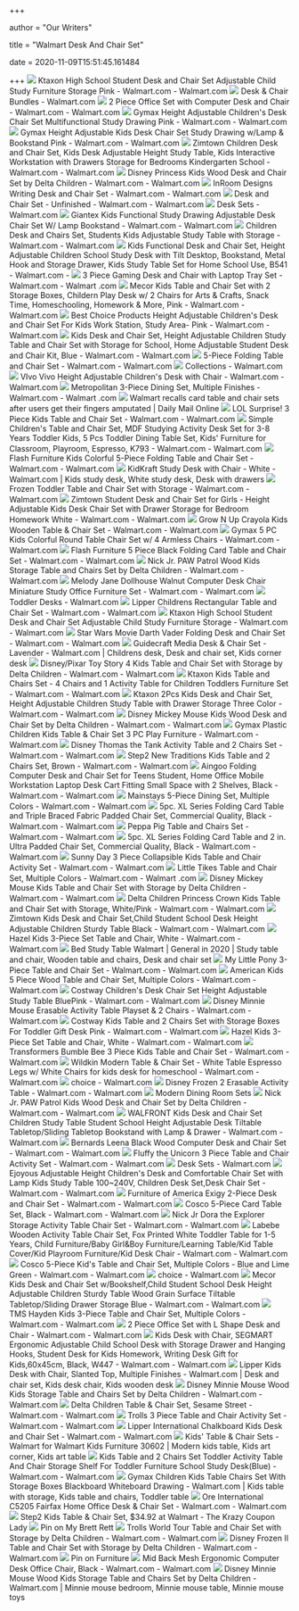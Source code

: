 +++
        
author = "Our Writers"
        
title = "Walmart Desk And Chair Set"
        
date = 2020-11-09T15:51:45.161484
        
+++
[ ![](https://i5.walmartimages.com/asr/ca16b5dd-1a0b-4b85-9aca-8d6199b90d8c_1.425f44c96bf595c67da9f7ca4feef761.jpeg?odnWidth=612&odnHeight=612&odnBg=ffffff)](https://i5.walmartimages.com/asr/ca16b5dd-1a0b-4b85-9aca-8d6199b90d8c_1.425f44c96bf595c67da9f7ca4feef761.jpeg?odnWidth=612&odnHeight=612&odnBg=ffffff) Ktaxon High School Student Desk and Chair Set Adjustable Child Study  Furniture Storage Pink - Walmart.com - Walmart.com
[ ![](https://i5.walmartimages.com/asr/88783e83-3358-453e-b461-b994638db1ce_1.b85f1d0210a5205b693e283a6d4069ad.jpeg)](https://i5.walmartimages.com/asr/88783e83-3358-453e-b461-b994638db1ce_1.b85f1d0210a5205b693e283a6d4069ad.jpeg) Desk & Chair Bundles - Walmart.com
[ ![](https://i5.walmartimages.com/asr/34866da3-d46a-475b-ab16-ca8c2088e152_1.ba60b2aa875d9d7c712f76f69e389e7f.jpeg?odnWidth=612&odnHeight=612&odnBg=ffffff)](https://i5.walmartimages.com/asr/34866da3-d46a-475b-ab16-ca8c2088e152_1.ba60b2aa875d9d7c712f76f69e389e7f.jpeg?odnWidth=612&odnHeight=612&odnBg=ffffff) 2 Piece Office Set with Computer Desk and Chair - Walmart.com - Walmart.com
[ ![](https://i5.walmartimages.com/asr/67dc90ad-923e-444b-bc3d-5237c27842dc_1.e8e37b975dde6b92b5cde0092721f334.jpeg?odnWidth=612&odnHeight=612&odnBg=ffffff)](https://i5.walmartimages.com/asr/67dc90ad-923e-444b-bc3d-5237c27842dc_1.e8e37b975dde6b92b5cde0092721f334.jpeg?odnWidth=612&odnHeight=612&odnBg=ffffff) Gymax Height Adjustable Children's Desk Chair Set Multifunctional Study  Drawing Pink - Walmart.com - Walmart.com
[ ![](https://i5.walmartimages.com/asr/45ce062f-5dd3-447b-92c5-043367c720a7_1.880ebb7023ccb9a03fdfd83edd2b265b.jpeg?odnWidth=612&odnHeight=612&odnBg=ffffff)](https://i5.walmartimages.com/asr/45ce062f-5dd3-447b-92c5-043367c720a7_1.880ebb7023ccb9a03fdfd83edd2b265b.jpeg?odnWidth=612&odnHeight=612&odnBg=ffffff) Gymax Height Adjustable Kids Desk Chair Set Study Drawing w/Lamp &  Bookstand Pink - Walmart.com - Walmart.com
[ ![](https://i5.walmartimages.com/asr/54393ae3-ce18-435c-83de-a9815bed1741_1.b7cf37435a349faee618411bbeb6e059.jpeg?odnWidth=612&odnHeight=612&odnBg=ffffff)](https://i5.walmartimages.com/asr/54393ae3-ce18-435c-83de-a9815bed1741_1.b7cf37435a349faee618411bbeb6e059.jpeg?odnWidth=612&odnHeight=612&odnBg=ffffff) Zimtown Children Desk and Chair Set, Kids Desk Adjustable Height Study Table,  Kids Interactive Workstation with Drawers Storage for Bedrooms Kindergarten  School - Walmart.com - Walmart.com
[ ![](https://i5.walmartimages.com/asr/8b276a37-a2f9-4620-b1ad-7b4aacb7dfff_1.0e2bb0b91bd6604d161a28b2fdcff98d.jpeg?odnWidth=612&odnHeight=612&odnBg=ffffff)](https://i5.walmartimages.com/asr/8b276a37-a2f9-4620-b1ad-7b4aacb7dfff_1.0e2bb0b91bd6604d161a28b2fdcff98d.jpeg?odnWidth=612&odnHeight=612&odnBg=ffffff) Disney Princess Kids Wood Desk and Chair Set by Delta Children - Walmart.com  - Walmart.com
[ ![](https://i5.walmartimages.com/asr/8d53ee78-f41c-4348-811c-3ba10ec99e5d_1.40567cdc7db7d2dd8dcdcfeed46ae459.jpeg?odnWidth=450&odnHeight=450&odnBg=ffffff)](https://i5.walmartimages.com/asr/8d53ee78-f41c-4348-811c-3ba10ec99e5d_1.40567cdc7db7d2dd8dcdcfeed46ae459.jpeg?odnWidth=450&odnHeight=450&odnBg=ffffff) InRoom Designs Writing Desk and Chair Set - Walmart.com - Walmart.com
[ ![](https://i5.walmartimages.com/asr/1bee1603-06e0-4b23-9d26-df408837ceda_1.52d3b6baef129a1f51f4734de2559bcb.jpeg?odnWidth=612&odnHeight=612&odnBg=ffffff)](https://i5.walmartimages.com/asr/1bee1603-06e0-4b23-9d26-df408837ceda_1.52d3b6baef129a1f51f4734de2559bcb.jpeg?odnWidth=612&odnHeight=612&odnBg=ffffff) Desk and Chair Set - Unfinished - Walmart.com - Walmart.com
[ ![](https://i5.walmartimages.com/asr/700c22d4-c338-4819-8c8a-b5d30e0a7018_1.e2ce6b3feb5c014efc18d356bb45488d.jpeg)](https://i5.walmartimages.com/asr/700c22d4-c338-4819-8c8a-b5d30e0a7018_1.e2ce6b3feb5c014efc18d356bb45488d.jpeg) Desk Sets - Walmart.com
[ ![](https://i5.walmartimages.com/asr/8c061daf-5f3a-42fd-8b8a-87d8c42e29a8.c8ba78689cffe5719f31e441ee700a2a.jpeg?odnWidth=612&odnHeight=612&odnBg=ffffff)](https://i5.walmartimages.com/asr/8c061daf-5f3a-42fd-8b8a-87d8c42e29a8.c8ba78689cffe5719f31e441ee700a2a.jpeg?odnWidth=612&odnHeight=612&odnBg=ffffff) Giantex Kids Functional Study Drawing Adjustable Desk Chair Set W/ Lamp  Bookstand - Walmart.com - Walmart.com
[ ![](https://i5.walmartimages.com/asr/61c35d9a-a428-4cd8-9dc9-7c04f241920e_1.54974ef24b21ad361b43fd74e3007086.jpeg?odnWidth=612&odnHeight=612&odnBg=ffffff)](https://i5.walmartimages.com/asr/61c35d9a-a428-4cd8-9dc9-7c04f241920e_1.54974ef24b21ad361b43fd74e3007086.jpeg?odnWidth=612&odnHeight=612&odnBg=ffffff) Children Desk and Chairs Set, Students Kids Adjustable Study Table with  Storage - Walmart.com - Walmart.com
[ ![](https://i5.walmartimages.com/asr/e2c4aa11-e522-4a86-a75b-f601f8e28c37.40efae8857128ced196576984b9a11ab.jpeg?odnWidth=612&odnHeight=612&odnBg=ffffff)](https://i5.walmartimages.com/asr/e2c4aa11-e522-4a86-a75b-f601f8e28c37.40efae8857128ced196576984b9a11ab.jpeg?odnWidth=612&odnHeight=612&odnBg=ffffff) Kids Functional Desk and Chair Set, Height Adjustable Children School Study  Desk with Tilt Desktop, Bookstand, Metal Hook and Storage Drawer, Kids  Study Table Set for Home School Use, B541 - Walmart.com -
[ ![](https://i5.walmartimages.com/asr/b604de6c-32e6-4917-aa45-e5fa38127742_1.904e23598fca1550c02012c988664424.jpeg?odnWidth=612&odnHeight=612&odnBg=ffffff)](https://i5.walmartimages.com/asr/b604de6c-32e6-4917-aa45-e5fa38127742_1.904e23598fca1550c02012c988664424.jpeg?odnWidth=612&odnHeight=612&odnBg=ffffff) 3 Piece Gaming Desk and Chair with Laptop Tray Set - Walmart.com - Walmart .com
[ ![](https://i5.walmartimages.com/asr/29480684-7308-4aae-96f8-395a8a086b85.3dc437a4a0f0b34ce173d6073ccc998d.jpeg?odnWidth=612&odnHeight=612&odnBg=ffffff)](https://i5.walmartimages.com/asr/29480684-7308-4aae-96f8-395a8a086b85.3dc437a4a0f0b34ce173d6073ccc998d.jpeg?odnWidth=612&odnHeight=612&odnBg=ffffff) Mecor Kids Table and Chair Set with 2 Storage Boxes, Childern Play Desk w/  2 Chairs for Arts & Crafts, Snack Time, Homeschooling, Homework & More,  Pink - Walmart.com - Walmart.com
[ ![](https://i5.walmartimages.com/asr/a43e994d-c198-4672-acd5-2a793f8fc907_1.99f92510928d3354886a10175117022b.jpeg?odnWidth=612&odnHeight=612&odnBg=ffffff)](https://i5.walmartimages.com/asr/a43e994d-c198-4672-acd5-2a793f8fc907_1.99f92510928d3354886a10175117022b.jpeg?odnWidth=612&odnHeight=612&odnBg=ffffff) Best Choice Products Height Adjustable Children's Desk and Chair Set For  Kids Work Station, Study Area- Pink - Walmart.com - Walmart.com
[ ![](https://i5.walmartimages.com/asr/bb53fff8-9743-47f5-a3c2-31b7560497ec_1.f757258cc53281732071b8732ce55dcd.jpeg?odnWidth=612&odnHeight=612&odnBg=ffffff)](https://i5.walmartimages.com/asr/bb53fff8-9743-47f5-a3c2-31b7560497ec_1.f757258cc53281732071b8732ce55dcd.jpeg?odnWidth=612&odnHeight=612&odnBg=ffffff) Kids Desk and Chair Set, Height Adjustable Children Study Table and Chair  Set with Storage for School, Home Adjustable Student Desk and Chair Kit,  Blue - Walmart.com - Walmart.com
[ ![](https://i5.walmartimages.com/asr/0f20a4ce-f61a-4a56-ae0d-12936c2a2c5f_1.0b95343e22f6cf224a66f927da853bc1.jpeg?odnWidth=612&odnHeight=612&odnBg=ffffff)](https://i5.walmartimages.com/asr/0f20a4ce-f61a-4a56-ae0d-12936c2a2c5f_1.0b95343e22f6cf224a66f927da853bc1.jpeg?odnWidth=612&odnHeight=612&odnBg=ffffff) 5-Piece Folding Table and Chair Set - Walmart.com - Walmart.com
[ ![](https://i5.walmartimages.com/asr/2d0a736c-6fd4-4c1d-a4e4-a94c8f5c3c9e_1.16281888b8920ce2eff409241e8d9d4f.jpeg?odnWidth=450&odnHeight=450&odnBg=ffffff)](https://i5.walmartimages.com/asr/2d0a736c-6fd4-4c1d-a4e4-a94c8f5c3c9e_1.16281888b8920ce2eff409241e8d9d4f.jpeg?odnWidth=450&odnHeight=450&odnBg=ffffff) Collections - Walmart.com
[ ![](https://i5.walmartimages.com/asr/85c9c73d-00cf-4d04-941e-1a6927ae4690_1.7c44f5a576ecf877c9b2d77a6dfbe901.jpeg?odnWidth=612&odnHeight=612&odnBg=ffffff)](https://i5.walmartimages.com/asr/85c9c73d-00cf-4d04-941e-1a6927ae4690_1.7c44f5a576ecf877c9b2d77a6dfbe901.jpeg?odnWidth=612&odnHeight=612&odnBg=ffffff) VIvo Vivo Height Adjustable Children's Desk with Chair - Walmart.com -  Walmart.com
[ ![](https://i5.walmartimages.com/asr/35b4b8ee-222c-4fb4-92a6-1d639b9940a7_1.1f9eb59a1b4250301cb52f8966b8d340.jpeg)](https://i5.walmartimages.com/asr/35b4b8ee-222c-4fb4-92a6-1d639b9940a7_1.1f9eb59a1b4250301cb52f8966b8d340.jpeg) Metropolitan 3-Piece Dining Set, Multiple Finishes - Walmart.com - Walmart .com
[ ![](https://i.dailymail.co.uk/i/pix/2014/01/02/article-2532908-1A64A89800000578-649_634x456.jpg)](https://i.dailymail.co.uk/i/pix/2014/01/02/article-2532908-1A64A89800000578-649_634x456.jpg) Walmart recalls card table and chair sets after users get their fingers  amputated | Daily Mail Online
[ ![](https://i5.walmartimages.com/asr/d8a562de-7623-4fab-81aa-23be96e96cbf_2.534b0d540d874d0a2b1aa053cd3e9c82.jpeg?odnWidth=612&odnHeight=612&odnBg=ffffff)](https://i5.walmartimages.com/asr/d8a562de-7623-4fab-81aa-23be96e96cbf_2.534b0d540d874d0a2b1aa053cd3e9c82.jpeg?odnWidth=612&odnHeight=612&odnBg=ffffff) LOL Surprise! 3 Piece Kids Table and Chair Set - Walmart.com - Walmart.com
[ ![](https://i5.walmartimages.com/asr/97307c4f-833e-4c4a-963a-180ac86b2c6f_1.c25dfdc412ee904b395a9d4860491535.jpeg?odnWidth=612&odnHeight=612&odnBg=ffffff)](https://i5.walmartimages.com/asr/97307c4f-833e-4c4a-963a-180ac86b2c6f_1.c25dfdc412ee904b395a9d4860491535.jpeg?odnWidth=612&odnHeight=612&odnBg=ffffff) Simple Children's Table and Chair Set, MDF Studying Activity Desk Set for  3-8 Years Toddler Kids, 5 Pcs Toddler Dining Table Set, Kids' Furniture for  Classroom, Playroom, Espresso, K793 - Walmart.com - Walmart.com
[ ![](https://i5.walmartimages.com/asr/9d0a272e-8e09-4c5a-ade1-e0e2161e2866_2.0bdfc627ecacc165975de632806802c0.jpeg?odnWidth=612&odnHeight=612&odnBg=ffffff)](https://i5.walmartimages.com/asr/9d0a272e-8e09-4c5a-ade1-e0e2161e2866_2.0bdfc627ecacc165975de632806802c0.jpeg?odnWidth=612&odnHeight=612&odnBg=ffffff) Flash Furniture Kids Colorful 5-Piece Folding Table and Chair Set - Walmart.com  - Walmart.com
[ ![](https://i.pinimg.com/474x/dd/48/f7/dd48f7a33670d42251391f59a9a2d291.jpg)](https://i.pinimg.com/474x/dd/48/f7/dd48f7a33670d42251391f59a9a2d291.jpg) KidKraft Study Desk with Chair - White - Walmart.com | Kids study desk,  White study desk, Desk with drawers
[ ![](https://i5.walmartimages.com/asr/b0dfb3b6-6d8c-41f3-8797-1c6e8fe0104c_1.39b075c58a615842cc011f13ed3b9686.jpeg)](https://i5.walmartimages.com/asr/b0dfb3b6-6d8c-41f3-8797-1c6e8fe0104c_1.39b075c58a615842cc011f13ed3b9686.jpeg) Frozen Toddler Table and Chair Set with Storage - Walmart.com - Walmart.com
[ ![](https://i5.walmartimages.com/asr/a2a38cbd-49e2-4da7-ac5e-3b0fb0eeaae7_1.1b8a15d53d541bb8744551f9238533a8.jpeg?odnWidth=612&odnHeight=612&odnBg=ffffff)](https://i5.walmartimages.com/asr/a2a38cbd-49e2-4da7-ac5e-3b0fb0eeaae7_1.1b8a15d53d541bb8744551f9238533a8.jpeg?odnWidth=612&odnHeight=612&odnBg=ffffff) Zimtown Student Desk and Chair Set for Girls - Height Adjustable Kids Desk  Chair Set with Drawer Storage for Bedroom Homework White - Walmart.com -  Walmart.com
[ ![](https://i5.walmartimages.com/asr/926df0c0-e833-4e6a-920b-7f9dee874b23_1.5c76a1cd0e17ab043794cfb1b8d41232.jpeg?odnWidth=612&odnHeight=612&odnBg=ffffff)](https://i5.walmartimages.com/asr/926df0c0-e833-4e6a-920b-7f9dee874b23_1.5c76a1cd0e17ab043794cfb1b8d41232.jpeg?odnWidth=612&odnHeight=612&odnBg=ffffff) Grow N Up Crayola Kids Wooden Table & Chair Set - Walmart.com - Walmart.com
[ ![](https://i5.walmartimages.com/asr/40e3c9e7-a6d1-4d2d-8074-55f9aea65eb3_1.3e75395abae626d5e73eef48af16ad38.jpeg?odnWidth=612&odnHeight=612&odnBg=ffffff)](https://i5.walmartimages.com/asr/40e3c9e7-a6d1-4d2d-8074-55f9aea65eb3_1.3e75395abae626d5e73eef48af16ad38.jpeg?odnWidth=612&odnHeight=612&odnBg=ffffff) Gymax 5 PC Kids Colorful Round Table Chair Set w/ 4 Armless Chairs - Walmart.com  - Walmart.com
[ ![](https://i5.walmartimages.com/asr/d7759955-e48e-4d24-94c6-7224113db9bf_1.7f405077ebbcc346a901d54076ca0ee4.jpeg?odnWidth=612&odnHeight=612&odnBg=ffffff)](https://i5.walmartimages.com/asr/d7759955-e48e-4d24-94c6-7224113db9bf_1.7f405077ebbcc346a901d54076ca0ee4.jpeg?odnWidth=612&odnHeight=612&odnBg=ffffff) Flash Furniture 5 Piece Black Folding Card Table and Chair Set - Walmart.com  - Walmart.com
[ ![](https://i5.walmartimages.com/asr/73b14468-4ef4-45a6-bf5e-ab2a574fa54e_1.0d56eaa1097e081c377d12e8b6e8da6f.jpeg?odnWidth=612&odnHeight=612&odnBg=ffffff)](https://i5.walmartimages.com/asr/73b14468-4ef4-45a6-bf5e-ab2a574fa54e_1.0d56eaa1097e081c377d12e8b6e8da6f.jpeg?odnWidth=612&odnHeight=612&odnBg=ffffff) Nick Jr. PAW Patrol Wood Kids Storage Table and Chairs Set by Delta  Children - Walmart.com - Walmart.com
[ ![](https://i5.walmartimages.com/asr/7a086b3a-c73a-4fe1-af9a-fe32b94b13de_1.4e437382395ec8b20ac7c7ec4d3141f8.jpeg?odnWidth=612&odnHeight=612&odnBg=ffffff)](https://i5.walmartimages.com/asr/7a086b3a-c73a-4fe1-af9a-fe32b94b13de_1.4e437382395ec8b20ac7c7ec4d3141f8.jpeg?odnWidth=612&odnHeight=612&odnBg=ffffff) Melody Jane Dollhouse Walnut Computer Desk Chair Miniature Study Office  Furniture Set - Walmart.com - Walmart.com
[ ![](https://i5.walmartimages.com/asr/b87302ff-5a5b-4d39-92a9-0718b9d37ed0_1.55e06433dee33d88e8148bc83e7084aa.jpeg)](https://i5.walmartimages.com/asr/b87302ff-5a5b-4d39-92a9-0718b9d37ed0_1.55e06433dee33d88e8148bc83e7084aa.jpeg) Toddler Desks - Walmart.com
[ ![](https://i5.walmartimages.com/asr/276ac54d-321d-4b75-bab2-1de671a18f81_1.f939ae47c7f0df9f446ce769a4885771.jpeg?odnWidth=612&odnHeight=612&odnBg=ffffff)](https://i5.walmartimages.com/asr/276ac54d-321d-4b75-bab2-1de671a18f81_1.f939ae47c7f0df9f446ce769a4885771.jpeg?odnWidth=612&odnHeight=612&odnBg=ffffff) Lipper Childrens Rectangular Table and Chair Set - Walmart.com - Walmart.com
[ ![](https://i5.walmartimages.com/asr/ac936d99-08e9-410d-b9e1-2aded5c2b3de_1.9c42d2489f0debe38c9380dafbc60ecb.jpeg?odnWidth=612&odnHeight=612&odnBg=ffffff)](https://i5.walmartimages.com/asr/ac936d99-08e9-410d-b9e1-2aded5c2b3de_1.9c42d2489f0debe38c9380dafbc60ecb.jpeg?odnWidth=612&odnHeight=612&odnBg=ffffff) Ktaxon High School Student Desk and Chair Set Adjustable Child Study  Furniture Storage - Walmart.com - Walmart.com
[ ![](https://i5.walmartimages.com/asr/de651ccb-e17a-49c5-8f88-ac5e481b5922_1.2401583cfb4c1608d43e8ca8efab959d.jpeg)](https://i5.walmartimages.com/asr/de651ccb-e17a-49c5-8f88-ac5e481b5922_1.2401583cfb4c1608d43e8ca8efab959d.jpeg) Star Wars Movie Darth Vader Folding Desk and Chair Set - Walmart.com -  Walmart.com
[ ![](https://i.pinimg.com/originals/58/c9/a2/58c9a26d72a02d38077d645a9ab1f389.jpg)](https://i.pinimg.com/originals/58/c9/a2/58c9a26d72a02d38077d645a9ab1f389.jpg) Guidecraft Media Desk & Chair Set - Lavender - Walmart.com | Childrens desk,  Desk and chair set, Kids corner desk
[ ![](https://i5.walmartimages.com/asr/4afec34c-a242-4f28-8f24-a9195bfcb336_1.00bbbcbd804a51359d756812ba9ef6bd.jpeg?odnWidth=612&odnHeight=612&odnBg=ffffff)](https://i5.walmartimages.com/asr/4afec34c-a242-4f28-8f24-a9195bfcb336_1.00bbbcbd804a51359d756812ba9ef6bd.jpeg?odnWidth=612&odnHeight=612&odnBg=ffffff) Disney/Pixar Toy Story 4 Kids Table and Chair Set with Storage by Delta  Children - Walmart.com - Walmart.com
[ ![](https://i5.walmartimages.com/asr/2ce4dd14-3299-4d68-bf65-1d2896193310.e848f421cdedfaa40c8378a3f8265c52.jpeg?odnWidth=612&odnHeight=612&odnBg=ffffff)](https://i5.walmartimages.com/asr/2ce4dd14-3299-4d68-bf65-1d2896193310.e848f421cdedfaa40c8378a3f8265c52.jpeg?odnWidth=612&odnHeight=612&odnBg=ffffff) Ktaxon Kids Table and Chairs Set - 4 Chairs and 1 Activity Table for  Children Toddlers Furniture Set - Walmart.com - Walmart.com
[ ![](https://i5.walmartimages.com/asr/482e3fc9-c7a9-48f5-9a41-e55982374a32_1.b4df13b0f3699a1e14ed76be70416b88.jpeg?odnWidth=612&odnHeight=612&odnBg=ffffff)](https://i5.walmartimages.com/asr/482e3fc9-c7a9-48f5-9a41-e55982374a32_1.b4df13b0f3699a1e14ed76be70416b88.jpeg?odnWidth=612&odnHeight=612&odnBg=ffffff) Ktaxon 2Pcs Kids Desk and Chair Set, Height Adjustable Children Study Table  with Drawer Storage Three Color - Walmart.com - Walmart.com
[ ![](https://i5.walmartimages.com/asr/c6cc77f1-985d-4aa9-a13f-6afc0a0d6b91_1.58de3a9b499509966c4f602b33653cc9.jpeg?odnWidth=612&odnHeight=612&odnBg=ffffff)](https://i5.walmartimages.com/asr/c6cc77f1-985d-4aa9-a13f-6afc0a0d6b91_1.58de3a9b499509966c4f602b33653cc9.jpeg?odnWidth=612&odnHeight=612&odnBg=ffffff) Disney Mickey Mouse Kids Wood Desk and Chair Set by Delta Children - Walmart.com  - Walmart.com
[ ![](https://i5.walmartimages.com/asr/de4c9748-2615-4b0d-8625-a847c5e60a85_1.f3e793722f21ae93076fc7b1b869f437.jpeg?odnWidth=612&odnHeight=612&odnBg=ffffff)](https://i5.walmartimages.com/asr/de4c9748-2615-4b0d-8625-a847c5e60a85_1.f3e793722f21ae93076fc7b1b869f437.jpeg?odnWidth=612&odnHeight=612&odnBg=ffffff) Gymax Plastic Children Kids Table & Chair Set 3 PC Play Furniture - Walmart.com  - Walmart.com
[ ![](https://i5.walmartimages.com/asr/a246d38a-2aab-47b3-9fa1-72edcf74a080_1.c084975c07be5700eb07121d8207c61b.jpeg)](https://i5.walmartimages.com/asr/a246d38a-2aab-47b3-9fa1-72edcf74a080_1.c084975c07be5700eb07121d8207c61b.jpeg) Disney Thomas the Tank Activity Table and 2 Chairs Set - Walmart.com -  Walmart.com
[ ![](https://i5.walmartimages.com/asr/f95c6d31-61c8-4d8e-bad5-564690b19d6a_1.eb7dbc67d4ac4f3a9892471e49fa7752.jpeg)](https://i5.walmartimages.com/asr/f95c6d31-61c8-4d8e-bad5-564690b19d6a_1.eb7dbc67d4ac4f3a9892471e49fa7752.jpeg) Step2 New Traditions Kids Table and 2 Chairs Set, Brown - Walmart.com -  Walmart.com
[ ![](https://i5.walmartimages.com/asr/c2866e4d-f0f1-4bf0-9309-88635246774b_1.e3530bedf39367043ea30c7d1a6352bd.jpeg?odnWidth=612&odnHeight=612&odnBg=ffffff)](https://i5.walmartimages.com/asr/c2866e4d-f0f1-4bf0-9309-88635246774b_1.e3530bedf39367043ea30c7d1a6352bd.jpeg?odnWidth=612&odnHeight=612&odnBg=ffffff) Aingoo Folding Computer Desk and Chair Set for Teens Student, Home Office  Mobile Workstation Laptop Desk Cart Fitting Small Space with 2 Shelves,  Black - Walmart.com - Walmart.com
[ ![](https://i5.walmartimages.com/asr/fa44a87f-8b85-4f61-84e0-831630fe6eb7_1.4a461d9a81069c3889e3036e6a734a5f.jpeg)](https://i5.walmartimages.com/asr/fa44a87f-8b85-4f61-84e0-831630fe6eb7_1.4a461d9a81069c3889e3036e6a734a5f.jpeg) Mainstays 5-Piece Dining Set, Multiple Colors - Walmart.com - Walmart.com
[ ![](https://i5.walmartimages.com/asr/67cc3f7a-a0f4-4aa2-9bfd-8684b875571c_1.5f9986e6c70d55b3967f4ab08101b828.jpeg?odnWidth=612&odnHeight=612&odnBg=ffffff)](https://i5.walmartimages.com/asr/67cc3f7a-a0f4-4aa2-9bfd-8684b875571c_1.5f9986e6c70d55b3967f4ab08101b828.jpeg?odnWidth=612&odnHeight=612&odnBg=ffffff) 5pc. XL Series Folding Card Table and Triple Braced Fabric Padded Chair Set,  Commercial Quality, Black - Walmart.com - Walmart.com
[ ![](https://i5.walmartimages.com/asr/05b5c98d-5a34-43d5-a36d-1c102bf41c2d_1.b7dbfb8eea074f1986acdcb1cd66ce3b.jpeg)](https://i5.walmartimages.com/asr/05b5c98d-5a34-43d5-a36d-1c102bf41c2d_1.b7dbfb8eea074f1986acdcb1cd66ce3b.jpeg) Peppa Pig Table and Chairs Set - Walmart.com - Walmart.com
[ ![](https://i5.walmartimages.com/asr/378fb9b9-4793-4473-b0fa-c38f71df3f29_1.81c88f0d382ddab5edd7060c32c8679d.jpeg?odnWidth=612&odnHeight=612&odnBg=ffffff)](https://i5.walmartimages.com/asr/378fb9b9-4793-4473-b0fa-c38f71df3f29_1.81c88f0d382ddab5edd7060c32c8679d.jpeg?odnWidth=612&odnHeight=612&odnBg=ffffff) 5pc. XL Series Folding Card Table and 2 in. Ultra Padded Chair Set,  Commercial Quality, Black - Walmart.com - Walmart.com
[ ![](https://i5.walmartimages.com/asr/43eed3d0-0095-4683-b22f-a1683eb11095_1.cbe24271bf54974ac83e9eea13d6829c.jpeg?odnWidth=612&odnHeight=612&odnBg=ffffff)](https://i5.walmartimages.com/asr/43eed3d0-0095-4683-b22f-a1683eb11095_1.cbe24271bf54974ac83e9eea13d6829c.jpeg?odnWidth=612&odnHeight=612&odnBg=ffffff) Sunny Day 3 Piece Collapsible Kids Table and Chair Activity Set - Walmart.com  - Walmart.com
[ ![](https://i5.walmartimages.com/asr/eed89d8a-520c-4e39-aca2-defeb350c86f_1.4216ec5c08dffc0089385739a1765626.jpeg?odnWidth=612&odnHeight=612&odnBg=ffffff)](https://i5.walmartimages.com/asr/eed89d8a-520c-4e39-aca2-defeb350c86f_1.4216ec5c08dffc0089385739a1765626.jpeg?odnWidth=612&odnHeight=612&odnBg=ffffff) Little Tikes Table and Chair Set, Multiple Colors - Walmart.com - Walmart .com
[ ![](https://i5.walmartimages.com/asr/68ddea74-9eaf-4632-9fbe-a254fc99a235_1.1f9527e77a5f76dfea929fefe8c20f2d.jpeg?odnWidth=612&odnHeight=612&odnBg=ffffff)](https://i5.walmartimages.com/asr/68ddea74-9eaf-4632-9fbe-a254fc99a235_1.1f9527e77a5f76dfea929fefe8c20f2d.jpeg?odnWidth=612&odnHeight=612&odnBg=ffffff) Disney Mickey Mouse Kids Table and Chair Set with Storage by Delta Children  - Walmart.com - Walmart.com
[ ![](https://i5.walmartimages.com/asr/b064b4f4-02cf-4547-8ab5-6e5523fae7b4_1.ca6472e326cd43510a9f3fea16c0c2ff.jpeg?odnWidth=612&odnHeight=612&odnBg=ffffff)](https://i5.walmartimages.com/asr/b064b4f4-02cf-4547-8ab5-6e5523fae7b4_1.ca6472e326cd43510a9f3fea16c0c2ff.jpeg?odnWidth=612&odnHeight=612&odnBg=ffffff) Delta Children Princess Crown Kids Table and Chair Set with Storage,  White/Pink - Walmart.com - Walmart.com
[ ![](https://i5.walmartimages.com/asr/c274d608-2506-4836-8a8e-0f9938986916_1.7824c541a01a7cb18ec265707399d40d.jpeg?odnWidth=612&odnHeight=612&odnBg=ffffff)](https://i5.walmartimages.com/asr/c274d608-2506-4836-8a8e-0f9938986916_1.7824c541a01a7cb18ec265707399d40d.jpeg?odnWidth=612&odnHeight=612&odnBg=ffffff) Zimtown Kids Desk and Chair Set,Child Student School Desk Height Adjustable  Children Sturdy Table Black - Walmart.com - Walmart.com
[ ![](https://i5.walmartimages.com/asr/1c766093-0885-4753-97e8-143e143841b2_1.c70f5d3a2b87587c6b86c99e92c2ef97.jpeg)](https://i5.walmartimages.com/asr/1c766093-0885-4753-97e8-143e143841b2_1.c70f5d3a2b87587c6b86c99e92c2ef97.jpeg) Hazel Kids 3-Piece Set Table and Chair, White - Walmart.com - Walmart.com
[ ![](https://i.pinimg.com/474x/4e/72/f5/4e72f506957d5a3d30f3aa755af7d907.jpg)](https://i.pinimg.com/474x/4e/72/f5/4e72f506957d5a3d30f3aa755af7d907.jpg) Bed Study Table Walmart | General in 2020 | Study table and chair, Wooden  table and chairs, Desk and chair set
[ ![](https://i5.walmartimages.com/asr/da0b2c7a-64ba-4f4e-895c-33e03db9e108_1.417731ee75d34f06bb242e0771de0c5e.jpeg?odnWidth=612&odnHeight=612&odnBg=ffffff)](https://i5.walmartimages.com/asr/da0b2c7a-64ba-4f4e-895c-33e03db9e108_1.417731ee75d34f06bb242e0771de0c5e.jpeg?odnWidth=612&odnHeight=612&odnBg=ffffff) My Little Pony 3-Piece Table and Chair Set - Walmart.com - Walmart.com
[ ![](https://i5.walmartimages.com/asr/f397d4dc-7622-494c-be38-f3f0d365ebf8_1.a07e79b6c61933f583847388475a3653.jpeg?odnWidth=612&odnHeight=612&odnBg=ffffff)](https://i5.walmartimages.com/asr/f397d4dc-7622-494c-be38-f3f0d365ebf8_1.a07e79b6c61933f583847388475a3653.jpeg?odnWidth=612&odnHeight=612&odnBg=ffffff) American Kids 5 Piece Wood Table and Chair Set, Multiple Colors - Walmart.com  - Walmart.com
[ ![](https://i5.walmartimages.com/asr/763e416a-7042-4bb6-a4a8-dc2761156b2d_1.2110488c49484468c145a3303cc5751f.jpeg?odnWidth=612&odnHeight=612&odnBg=ffffff)](https://i5.walmartimages.com/asr/763e416a-7042-4bb6-a4a8-dc2761156b2d_1.2110488c49484468c145a3303cc5751f.jpeg?odnWidth=612&odnHeight=612&odnBg=ffffff) Costway Children's Desk Chair Set Height Adjustable Study Table BluePink -  Walmart.com - Walmart.com
[ ![](https://i5.walmartimages.com/asr/808bc681-8ce2-4ffc-9cf7-a23e90c00503_1.17cc151764d23ec42719e0c70d6dfc6e.jpeg)](https://i5.walmartimages.com/asr/808bc681-8ce2-4ffc-9cf7-a23e90c00503_1.17cc151764d23ec42719e0c70d6dfc6e.jpeg) Disney Minnie Mouse Erasable Activity Table Playset & 2 Chairs - Walmart.com  - Walmart.com
[ ![](https://i5.walmartimages.com/asr/27fb25e5-9bfc-423f-926a-180296a32e90_1.dae5f2e778d5d33a90db5fb06af5693d.jpeg?odnWidth=612&odnHeight=612&odnBg=ffffff)](https://i5.walmartimages.com/asr/27fb25e5-9bfc-423f-926a-180296a32e90_1.dae5f2e778d5d33a90db5fb06af5693d.jpeg?odnWidth=612&odnHeight=612&odnBg=ffffff) Costway Kids Table and 2 Chairs Set with Storage Boxes For Toddler Gift Desk  Pink - Walmart.com - Walmart.com
[ ![](https://i5.walmartimages.com/asr/c4c63fc2-f4b9-4b8e-ba0d-a99532c82940_1.01aa7ddf6b92a54979f426e51a57ae08.jpeg?odnWidth=450&odnHeight=450&odnBg=ffffff)](https://i5.walmartimages.com/asr/c4c63fc2-f4b9-4b8e-ba0d-a99532c82940_1.01aa7ddf6b92a54979f426e51a57ae08.jpeg?odnWidth=450&odnHeight=450&odnBg=ffffff) Hazel Kids 3-Piece Set Table and Chair, White - Walmart.com - Walmart.com
[ ![](https://i5.walmartimages.com/asr/92ab45b3-df5d-47d0-b1f7-f0399d9a9190_2.17dcb2758f8a21b99729c154c9eaf4e4.jpeg?odnWidth=612&odnHeight=612&odnBg=ffffff)](https://i5.walmartimages.com/asr/92ab45b3-df5d-47d0-b1f7-f0399d9a9190_2.17dcb2758f8a21b99729c154c9eaf4e4.jpeg?odnWidth=612&odnHeight=612&odnBg=ffffff) Transformers Bumble Bee 3 Piece Kids Table and Chair Set - Walmart.com -  Walmart.com
[ ![](https://i5.walmartimages.com/asr/cf609066-6714-4401-a7c3-bb80ac5342d8.f85fdc564e836502cef426a44a247550.jpeg?odnWidth=612&odnHeight=612&odnBg=ffffff)](https://i5.walmartimages.com/asr/cf609066-6714-4401-a7c3-bb80ac5342d8.f85fdc564e836502cef426a44a247550.jpeg?odnWidth=612&odnHeight=612&odnBg=ffffff) Wildkin Modern Table & Chair Set - White Table Espresso Legs w/ White Chairs  for kids desk for homeschool - Walmart.com - Walmart.com
[ ![](https://i5.walmartimages.com/asr/eaeafd42-1062-4cee-8486-b88d738db64c_1.acd22421b5dd0db1962eeaaadd216a4e.jpeg?odnWidth=450&odnHeight=450&odnBg=ffffff)](https://i5.walmartimages.com/asr/eaeafd42-1062-4cee-8486-b88d738db64c_1.acd22421b5dd0db1962eeaaadd216a4e.jpeg?odnWidth=450&odnHeight=450&odnBg=ffffff) choice - Walmart.com
[ ![](https://i5.walmartimages.com/asr/56b55092-3aa7-41e8-a2a5-faca66272e4b_4.2f8ead4e05465a2fb932d8be0b138379.jpeg?odnWidth=612&odnHeight=612&odnBg=ffffff)](https://i5.walmartimages.com/asr/56b55092-3aa7-41e8-a2a5-faca66272e4b_4.2f8ead4e05465a2fb932d8be0b138379.jpeg?odnWidth=612&odnHeight=612&odnBg=ffffff) Disney Frozen 2 Erasable Activity Table - Walmart.com - Walmart.com
[ ![](https://i5.walmartimages.com/asr/abe25048-013e-4a6a-9832-8ec27a82c270_1.acdbd446891e4f536ea3f6a07b67c7ed.jpeg)](https://i5.walmartimages.com/asr/abe25048-013e-4a6a-9832-8ec27a82c270_1.acdbd446891e4f536ea3f6a07b67c7ed.jpeg) Modern Dining Room Sets
[ ![](https://i5.walmartimages.com/asr/6c832226-7b22-440a-9943-693b9725de58_1.dd3760e11f6d7c3321ccdc0cd0d3af9f.jpeg?odnWidth=612&odnHeight=612&odnBg=ffffff)](https://i5.walmartimages.com/asr/6c832226-7b22-440a-9943-693b9725de58_1.dd3760e11f6d7c3321ccdc0cd0d3af9f.jpeg?odnWidth=612&odnHeight=612&odnBg=ffffff) Nick Jr. PAW Patrol Kids Wood Desk and Chair Set by Delta Children - Walmart.com  - Walmart.com
[ ![](https://i5.walmartimages.com/asr/c5ba80ad-8548-4716-a501-74fbf79ba491_1.5d11251b139cc0147e9ca6919152c063.jpeg?odnWidth=612&odnHeight=612&odnBg=ffffff)](https://i5.walmartimages.com/asr/c5ba80ad-8548-4716-a501-74fbf79ba491_1.5d11251b139cc0147e9ca6919152c063.jpeg?odnWidth=612&odnHeight=612&odnBg=ffffff) WALFRONT Kids Desk and Chair Set Children Study Table Student School Height  Adjustable Desk Tiltable Tabletop/Sliding Tabletop Bookstand with Lamp &  Drawer - Walmart.com - Walmart.com
[ ![](https://i5.walmartimages.com/asr/6251ee97-e25c-427e-a812-f298105cf548_1.c48438abdc8d4e5d8b99ff4cd201fa9e.jpeg?odnWidth=612&odnHeight=612&odnBg=ffffff)](https://i5.walmartimages.com/asr/6251ee97-e25c-427e-a812-f298105cf548_1.c48438abdc8d4e5d8b99ff4cd201fa9e.jpeg?odnWidth=612&odnHeight=612&odnBg=ffffff) Bernards Leena Black Wood Computer Desk and Chair Set - Walmart.com -  Walmart.com
[ ![](https://i5.walmartimages.com/asr/e4995f44-ae47-4368-aa44-ad3c21ff3bce_1.81d24efa05a166c7625ff01959917619.jpeg?odnWidth=612&odnHeight=612&odnBg=ffffff)](https://i5.walmartimages.com/asr/e4995f44-ae47-4368-aa44-ad3c21ff3bce_1.81d24efa05a166c7625ff01959917619.jpeg?odnWidth=612&odnHeight=612&odnBg=ffffff) Fluffy the Unicorn 3 Piece Table and Chair Activity Set - Walmart.com -  Walmart.com
[ ![](https://i5.walmartimages.com/asr/41504d3f-0a2a-42ad-962b-1f1edbf87abd_1.da365e3139004605104ea70c1df132f5.jpeg)](https://i5.walmartimages.com/asr/41504d3f-0a2a-42ad-962b-1f1edbf87abd_1.da365e3139004605104ea70c1df132f5.jpeg) Desk Sets - Walmart.com
[ ![](https://i5.walmartimages.com/asr/90a51342-4eeb-4894-a10f-06e8021cf8cd_1.8e8aefca3b34f97492f2b853c10d1ff0.jpeg?odnWidth=612&odnHeight=612&odnBg=ffffff)](https://i5.walmartimages.com/asr/90a51342-4eeb-4894-a10f-06e8021cf8cd_1.8e8aefca3b34f97492f2b853c10d1ff0.jpeg?odnWidth=612&odnHeight=612&odnBg=ffffff) Ejoyous Adjustable Height Children's Desk and Comfortable Chair Set with  Lamp Kids Study Table 100~240V, Children Desk Set,Desk Chair Set - Walmart.com  - Walmart.com
[ ![](https://i5.walmartimages.com/asr/7c619bc5-facc-40d1-a41b-b2e683558935_1.4d8a71afcd9c91d2805d61bf026cc1eb.jpeg?odnWidth=612&odnHeight=612&odnBg=ffffff)](https://i5.walmartimages.com/asr/7c619bc5-facc-40d1-a41b-b2e683558935_1.4d8a71afcd9c91d2805d61bf026cc1eb.jpeg?odnWidth=612&odnHeight=612&odnBg=ffffff) Furniture of America Exigy 2-Piece Desk and Chair Set - Walmart.com -  Walmart.com
[ ![](https://i5.walmartimages.com/asr/0219c2f6-8c8d-49b8-bbd4-496dcb6fb572_1.cc587a0c4bca0dd52054c8ede23749f2.jpeg)](https://i5.walmartimages.com/asr/0219c2f6-8c8d-49b8-bbd4-496dcb6fb572_1.cc587a0c4bca0dd52054c8ede23749f2.jpeg) Cosco 5-Piece Card Table Set, Black - Walmart.com - Walmart.com
[ ![](https://i5.walmartimages.com/asr/96e2fc72-56ef-4bef-9441-1b5bff8df0e9_1.c0b6224464721246633884d2a5c5342c.jpeg?odnWidth=612&odnHeight=612&odnBg=ffffff)](https://i5.walmartimages.com/asr/96e2fc72-56ef-4bef-9441-1b5bff8df0e9_1.c0b6224464721246633884d2a5c5342c.jpeg?odnWidth=612&odnHeight=612&odnBg=ffffff) Nick Jr Dora the Explorer Storage Activity Table Chair Set - Walmart.com -  Walmart.com
[ ![](https://i5.walmartimages.com/asr/1d90ade2-f1a3-401e-8e8b-1626e058810a_1.633d0a5ad2a63173f99b780c3fe4cb6d.jpeg?odnWidth=612&odnHeight=612&odnBg=ffffff)](https://i5.walmartimages.com/asr/1d90ade2-f1a3-401e-8e8b-1626e058810a_1.633d0a5ad2a63173f99b780c3fe4cb6d.jpeg?odnWidth=612&odnHeight=612&odnBg=ffffff) Labebe Wooden Activity Table Chair Set, Fox Printed White Toddler Table for  1-5 Years, Child Furniture/Baby Girl&Boy Furniture/Learning Table/Kid Table  Cover/Kid Playroom Furniture/Kid Desk Chair - Walmart.com - Walmart.com
[ ![](https://i5.walmartimages.com/asr/68114d25-efd0-49ba-95d8-713d9dd913c9.590e9186c0b6eea4f64ebcbd848b1cc5.jpeg?odnWidth=612&odnHeight=612&odnBg=ffffff)](https://i5.walmartimages.com/asr/68114d25-efd0-49ba-95d8-713d9dd913c9.590e9186c0b6eea4f64ebcbd848b1cc5.jpeg?odnWidth=612&odnHeight=612&odnBg=ffffff) Cosco 5-Piece Kid's Table and Chair Set, Multiple Colors - Blue and Lime  Green - Walmart.com - Walmart.com
[ ![](https://i5.walmartimages.com/asr/76984afc-d44a-47b1-b6b2-8190a24063c1_1.b46cf86bcf792893beeda68f4688f5ce.jpeg?odnWidth=450&odnHeight=450&odnBg=ffffff)](https://i5.walmartimages.com/asr/76984afc-d44a-47b1-b6b2-8190a24063c1_1.b46cf86bcf792893beeda68f4688f5ce.jpeg?odnWidth=450&odnHeight=450&odnBg=ffffff) choice - Walmart.com
[ ![](https://i5.walmartimages.com/asr/d15c01d1-283b-413e-9a57-70f94b5a82e3_1.e7aa3d09ac04c4d79b5f707347be8fc8.jpeg?odnWidth=612&odnHeight=612&odnBg=ffffff)](https://i5.walmartimages.com/asr/d15c01d1-283b-413e-9a57-70f94b5a82e3_1.e7aa3d09ac04c4d79b5f707347be8fc8.jpeg?odnWidth=612&odnHeight=612&odnBg=ffffff) Mecor Kids Desk and Chair Set w/Bookshelf,Child Student School Desk Height  Adjustable Children Sturdy Table Wood Grain Surface Tiltable  Tabletop/Sliding Drawer Storage Blue - Walmart.com - Walmart.com
[ ![](https://i5.walmartimages.com/asr/4e5ef0f3-09cc-478e-9627-d80ae0c423cb_1.489042d2382374586e2c2a6e60e540a5.jpeg?odnWidth=612&odnHeight=612&odnBg=ffffff)](https://i5.walmartimages.com/asr/4e5ef0f3-09cc-478e-9627-d80ae0c423cb_1.489042d2382374586e2c2a6e60e540a5.jpeg?odnWidth=612&odnHeight=612&odnBg=ffffff) TMS Hayden Kids 3-Piece Table and Chair Set, Multiple Colors - Walmart.com  - Walmart.com
[ ![](https://i5.walmartimages.com/asr/f8f3bd5d-9f96-495c-8d34-f1c43e072d5d_1.65308c3838195c4868b4bebdaaa7398a.jpeg?odnWidth=612&odnHeight=612&odnBg=ffffff)](https://i5.walmartimages.com/asr/f8f3bd5d-9f96-495c-8d34-f1c43e072d5d_1.65308c3838195c4868b4bebdaaa7398a.jpeg?odnWidth=612&odnHeight=612&odnBg=ffffff) 2 Piece Office Set with L Shape Desk and Chair - Walmart.com - Walmart.com
[ ![](https://i5.walmartimages.com/asr/e126de5d-6987-4cc2-858a-570ef0d75660_1.1508e6e89d4c5ac4c1e4998251442028.jpeg?odnWidth=612&odnHeight=612&odnBg=ffffff)](https://i5.walmartimages.com/asr/e126de5d-6987-4cc2-858a-570ef0d75660_1.1508e6e89d4c5ac4c1e4998251442028.jpeg?odnWidth=612&odnHeight=612&odnBg=ffffff) Kids Desk with Chair, SEGMART Ergonomic Adjustable Child School Desk with  Storage Drawer and Hanging Hooks, Student Desk for Kids Homework, Writing  Desk Gift for Kids,60x45cm, Black, W447 - Walmart.com - Walmart.com
[ ![](https://i.pinimg.com/originals/e4/2a/60/e42a608c228b93900e55098b20b54f4c.jpg)](https://i.pinimg.com/originals/e4/2a/60/e42a608c228b93900e55098b20b54f4c.jpg) Lipper Kids Desk with Chair, Slanted Top, Multiple Finishes - Walmart.com |  Desk and chair set, Kids desk chair, Kids wooden desk
[ ![](https://i5.walmartimages.com/asr/26982b21-15f2-4ba2-9e51-adc0583c7a3e_1.875deebfef72f757e583dc6d28b39618.jpeg)](https://i5.walmartimages.com/asr/26982b21-15f2-4ba2-9e51-adc0583c7a3e_1.875deebfef72f757e583dc6d28b39618.jpeg) Disney Minnie Mouse Wood Kids Storage Table and Chairs Set by Delta  Children - Walmart.com - Walmart.com
[ ![](https://i5.walmartimages.com/asr/ec19f04e-632e-4ee0-bd7a-d2a4f1fd0025_1.493e4285962bbd353d7685b856a28d0e.jpeg)](https://i5.walmartimages.com/asr/ec19f04e-632e-4ee0-bd7a-d2a4f1fd0025_1.493e4285962bbd353d7685b856a28d0e.jpeg) Delta Children Table & Chair Set, Sesame Street - Walmart.com - Walmart.com
[ ![](https://i5.walmartimages.com/asr/4f4f275a-f7b5-4414-8ce8-41bc9b5d6570_1.81e2cf2477a91b659e7431c8e587eb17.jpeg?odnWidth=612&odnHeight=612&odnBg=ffffff)](https://i5.walmartimages.com/asr/4f4f275a-f7b5-4414-8ce8-41bc9b5d6570_1.81e2cf2477a91b659e7431c8e587eb17.jpeg?odnWidth=612&odnHeight=612&odnBg=ffffff) Trolls 3 Piece Table and Chair Activity Set - Walmart.com - Walmart.com
[ ![](https://i5.walmartimages.com/asr/b8bea2b1-26f9-43ff-a594-a247e03744d4_1.b844e82b066b59c49b0eecfc38db1dba.jpeg?odnWidth=612&odnHeight=612&odnBg=ffffff)](https://i5.walmartimages.com/asr/b8bea2b1-26f9-43ff-a594-a247e03744d4_1.b844e82b066b59c49b0eecfc38db1dba.jpeg?odnWidth=612&odnHeight=612&odnBg=ffffff) Lipper International Chalkboard Kids Desk and Chair Set - Walmart.com -  Walmart.com
[ ![](https://i.pinimg.com/564x/25/b4/2b/25b42b262d2f2b72ae6393bf4a8a7f32.jpg)](https://i.pinimg.com/564x/25/b4/2b/25b42b262d2f2b72ae6393bf4a8a7f32.jpg) Kids&#039; Table &amp; Chair Sets - Walmart for Walmart Kids Furniture  30602 | Modern kids table, Kids art corner, Kids art table
[ ![](https://i5.walmartimages.com/asr/50a850a5-dc13-4d17-8beb-e83b6fd9b0e6_1.27d62598d29959828e72554aa3ce9e6f.jpeg?odnWidth=612&odnHeight=612&odnBg=ffffff)](https://i5.walmartimages.com/asr/50a850a5-dc13-4d17-8beb-e83b6fd9b0e6_1.27d62598d29959828e72554aa3ce9e6f.jpeg?odnWidth=612&odnHeight=612&odnBg=ffffff) Kids Table and 2 Chairs Set Toddler Activity Table And Chair Storage Shelf  For Toddler Furniture School Study Desk(Blue) - Walmart.com - Walmart.com
[ ![](https://i.pinimg.com/474x/2f/25/a5/2f25a5e7ff2a3ce3d621b1c92d8fe3d7.jpg)](https://i.pinimg.com/474x/2f/25/a5/2f25a5e7ff2a3ce3d621b1c92d8fe3d7.jpg) Gymax Children Kids Table Chairs Set With Storage Boxes Blackboard  Whiteboard Drawing - Walmart.com | Kids table with storage, Kids table and  chairs, Toddler table
[ ![](https://i5.walmartimages.com/asr/dcb87ee8-48cb-4ca7-a58d-037cbe2bb215_1.3f3406581261e859692ebdd43e3902f3.jpeg?odnWidth=612&odnHeight=612&odnBg=ffffff)](https://i5.walmartimages.com/asr/dcb87ee8-48cb-4ca7-a58d-037cbe2bb215_1.3f3406581261e859692ebdd43e3902f3.jpeg?odnWidth=612&odnHeight=612&odnBg=ffffff) Ore International C5205 Fairfax Home Office Desk & Chair Set - Walmart.com  - Walmart.com
[ ![](https://prod-cdn-thekrazycouponlady.imgix.net/wp-content/uploads/2020/03/walmart-step2-table-and-chair-set-03142020-1584219122-1584219122.jpg?auto=compress,format&fit=max)](https://prod-cdn-thekrazycouponlady.imgix.net/wp-content/uploads/2020/03/walmart-step2-table-and-chair-set-03142020-1584219122-1584219122.jpg?auto=compress,format&fit=max) Step2 Kids Table & Chair Set, $34.92 at Walmart - The Krazy Coupon Lady
[ ![](https://i.pinimg.com/originals/2d/6d/e8/2d6de87e9febf76620ab7a1e29dd6b59.jpg)](https://i.pinimg.com/originals/2d/6d/e8/2d6de87e9febf76620ab7a1e29dd6b59.jpg) Pin on My Brett Rett
[ ![](https://i5.walmartimages.com/asr/bead2c9e-41b3-4259-8c85-f966fef64989_1.96ef8450182a2453ad0c4134e0f4d8c7.jpeg?odnWidth=612&odnHeight=612&odnBg=ffffff)](https://i5.walmartimages.com/asr/bead2c9e-41b3-4259-8c85-f966fef64989_1.96ef8450182a2453ad0c4134e0f4d8c7.jpeg?odnWidth=612&odnHeight=612&odnBg=ffffff) Trolls World Tour Table and Chair Set with Storage by Delta Children -  Walmart.com - Walmart.com
[ ![](https://i5.walmartimages.com/asr/4bef98fd-7e2d-40f7-959e-a4f6ab24ebc0_1.67dc69525ae8cbec03d53678f8556139.jpeg?odnWidth=612&odnHeight=612&odnBg=ffffff)](https://i5.walmartimages.com/asr/4bef98fd-7e2d-40f7-959e-a4f6ab24ebc0_1.67dc69525ae8cbec03d53678f8556139.jpeg?odnWidth=612&odnHeight=612&odnBg=ffffff) Disney Frozen II Table and Chair Set with Storage by Delta Children -  Walmart.com - Walmart.com
[ ![](https://i.pinimg.com/originals/5e/c1/17/5ec1175f14c6e7ce56089ff83400432c.jpg)](https://i.pinimg.com/originals/5e/c1/17/5ec1175f14c6e7ce56089ff83400432c.jpg) Pin on Furniture
[ ![](https://i5.walmartimages.com/asr/f4cc8075-9bc6-4db5-949b-a0890cee3f0a_1.acbcbca03599e111d8b0297624902c83.jpeg?odnWidth=612&odnHeight=612&odnBg=ffffff)](https://i5.walmartimages.com/asr/f4cc8075-9bc6-4db5-949b-a0890cee3f0a_1.acbcbca03599e111d8b0297624902c83.jpeg?odnWidth=612&odnHeight=612&odnBg=ffffff) Mid Back Mesh Ergonomic Computer Desk Office Chair, Black - Walmart.com -  Walmart.com
[ ![](https://i.pinimg.com/originals/c6/74/4c/c6744cc52a8ec84e404310b873f3695c.jpg)](https://i.pinimg.com/originals/c6/74/4c/c6744cc52a8ec84e404310b873f3695c.jpg) Disney Minnie Mouse Wood Kids Storage Table and Chairs Set by Delta  Children - Walmart.com | Minnie mouse bedroom, Minnie mouse table, Minnie  mouse toys
